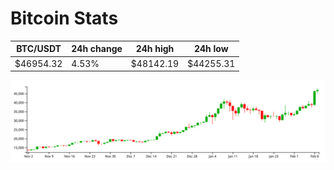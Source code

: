 # Bitcoin Stats

BTC/USDT|24h change|24h high|24h low|
|---|---|---|---|
|$46954.32|4.53%|$48142.19|$44255.31|

<img src="./chart.svg">
